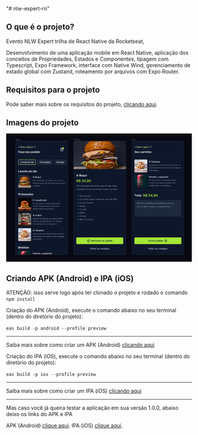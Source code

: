 "# nlw-expert-rn" 

## O que é o projeto?

Evento NLW Expert trilha de React Native da Rocketseat,

Desenvolvimento de uma aplicação mobile em React Native, aplicação dos conceitos de Propriedades, Estados e Componentes, tipagem com Typescript, Expo Framework, interface com Native Wind, gerenciamento de estado global com Zustand, roteamento por arquivos com Expo Router.

## Requisitos para o projeto

Pode saber mais sobre os requisitos do projeto, [clicando aqui](https://react-native.rocketseat.dev/).

## Imagens do projeto

<img src="readme-img/screens-for-the-readme.png" alt="screens">

## Criando APK (Android) e IPA (iOS)

ATENÇÃO: isso serve logo após ter clonado o projeto e rodado o comando `npm install`

Criação do APK (Android), execute o comando abaixo no seu terminal (dentro do diretório do projeto):

`eas build -p android --profile preview`

***

Saiba mais sobre como criar um APK (Android) [clicando aqui](https://docs.expo.dev/build-reference/apk/)


Criação do IPA (iOS), execute o comando abaixo no seu terminal (dentro do diretório do projeto):

`eas build -p ios --profile preview`

***

Saiba mais sobre como criar um IPA (iOS) [clicando aqui](https://docs.expo.dev/build-reference/simulators/)

***

Mas caso você já queira testar a aplicação em sua versão 1.0.0, abaixo deixo os links do APK e IPA

APK (Android) [clique aqui](https://expo.dev/artifacts/eas/eLzQ1s4Ymff9YGPPNUWUYA.apk).
IPA (iOS) [clique aqui](https://expo.dev/artifacts/eas/xcb5urwPqT9WUEM6obFTGg.tar.gz).
